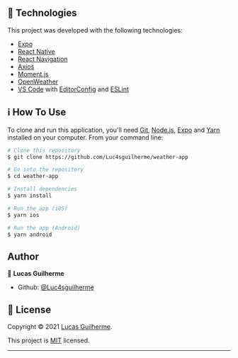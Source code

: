 ## 🚀 Technologies

This project was developed with the following technologies:

-  [Expo][expo]
-  [React Native](https://reactnative.dev/)
-  [React Navigation](https://reactnavigation.org/)
-  [Axios](https://github.com/axios/axios)
-  [Moment.js](https://momentjs.com/)
-  [OpenWeather](https://openweathermap.org/api)
-  [VS Code][vc] with [EditorConfig][vceditconfig] and [ESLint][vceslint]

## :information_source: How To Use

To clone and run this application, you'll need [Git][git], [Node.js][nodejs], [Expo][expo] and [Yarn][yarn] installed on your computer. From your command line:

```bash
# Clone this repository
$ git clone https://github.com/Luc4sguilherme/weather-app

# Go into the repository
$ cd weather-app

# Install dependencies
$ yarn install

# Run the app (iOS)
$ yarn ios

# Run the app (Android)
$ yarn android
```

## Author

👤 **Lucas Guilherme**

- Github: [@Luc4sguilherme](https://github.com/Luc4sguilherme)


## 📝 License

Copyright © 2021 [Lucas Guilherme](https://github.com/Luc4sguilherme).

This project is [MIT](https://github.com/Luc4sguilherme/weather-app/blob/master/LICENSE) licensed.

---

[nodejs]: https://nodejs.org/
[expo]: https://expo.io/
[git]: https://git-scm.com
[yarn]: https://yarnpkg.com/
[vc]: https://code.visualstudio.com/
[vceditconfig]: https://marketplace.visualstudio.com/items?itemName=EditorConfig.EditorConfig
[vceslint]: https://marketplace.visualstudio.com/items?itemName=dbaeumer.vscode-eslint